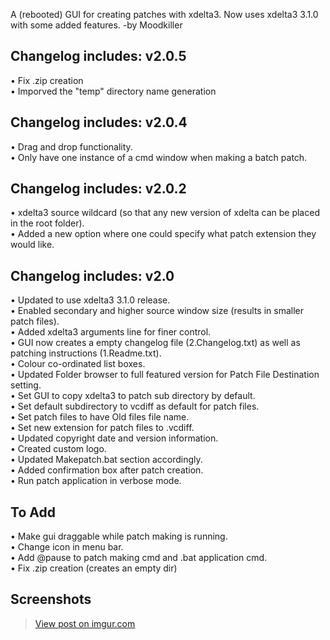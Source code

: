 A (rebooted) GUI for creating patches with xdelta3. Now uses xdelta3 3.1.0 with some added features.
-by Moodkiller


Changelog includes:
v2.0.5
--------
• Fix .zip creation  
• Imporved the "temp" directory name generation  


Changelog includes:
v2.0.4
--------
• Drag and drop functionality.  
• Only have one instance of a cmd window when making a batch patch.  

Changelog includes:
v2.0.2
--------
• xdelta3 source wildcard (so that any new version of xdelta can be placed in the root folder).  
• Added a new option where one could specify what patch extension they would like.


Changelog includes:
v2.0
--------
• Updated to use xdelta3 3.1.0 release.  
• Enabled secondary and higher source window size (results in smaller patch files).  
• Added xdelta3 arguments line for finer control.  
• GUI now creates a empty changelog file (2.Changelog.txt) as well as patching instructions (1.Readme.txt).  
• Colour co-ordinated list boxes.  
• Updated Folder browser to full featured version for Patch File Destination setting.  
• Set GUI to copy xdelta3 to patch sub directory by default.  
• Set default subdirectory to vcdiff as default for patch files.  
• Set patch files to have Old files file name.  
• Set new extension for patch files to .vcdiff.  
• Updated copyright date and version information.  
• Created custom logo.  
• Updated Makepatch.bat section accordingly.  
• Added confirmation box after patch creation.  
• Run patch application in verbose mode.  


To Add
---------
• Make gui draggable while patch making is running.  
• Change icon in menu bar.   
• Add @pause to patch making cmd and .bat application cmd.  
• Fix .zip creation (creates an empty dir)  

Screenshots
-----------
<blockquote class="imgur-embed-pub" lang="en" data-id="txX4eAk"><a href="//imgur.com/a/bhJRV">View post on imgur.com</a></blockquote><script async src="//s.imgur.com/min/embed.js" charset="utf-8"></script>
